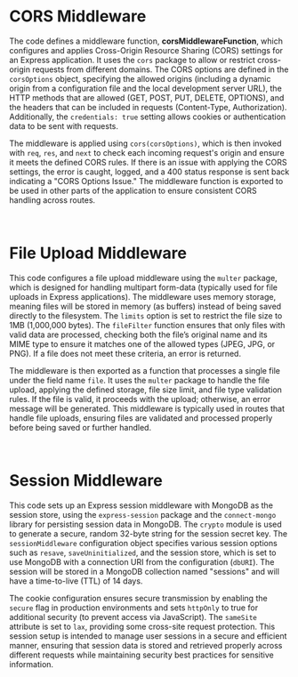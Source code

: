 <!DOCTYPE html>
<html lang="en">
<head>
    <meta charset="UTF-8">
    <meta name="viewport" content="width=device-width, initial-scale=1.0">
</head>
<body>
    <h1>CORS Middleware</h1>
    <p>
        The code defines a middleware function, <strong>corsMiddlewareFunction</strong>, which configures and applies 
        Cross-Origin Resource Sharing (CORS) settings for an Express application. It uses the <code>cors</code> package to 
        allow or restrict cross-origin requests from different domains. The CORS options are defined in the <code>corsOptions</code> 
        object, specifying the allowed origins (including a dynamic origin from a configuration file and the local development 
        server URL), the HTTP methods that are allowed (GET, POST, PUT, DELETE, OPTIONS), and the headers that can be included 
        in requests (Content-Type, Authorization). Additionally, the <code>credentials: true</code> setting allows cookies or 
        authentication data to be sent with requests.
    </p>
    <p>
        The middleware is applied using <code>cors(corsOptions)</code>, which is then invoked with <code>req</code>, 
        <code>res</code>, and <code>next</code> to check each incoming request's origin and ensure it meets the defined CORS rules. 
        If there is an issue with applying the CORS settings, the error is caught, logged, and a 400 status response is sent back 
        indicating a "CORS Options Issue." The middleware function is exported to be used in other parts of the application to ensure 
        consistent CORS handling across routes.
    </p><br>
    <h1>File Upload Middleware</h1>
    <p>
        This code configures a file upload middleware using the <code>multer</code> package, which is designed for handling multipart 
        form-data (typically used for file uploads in Express applications). The middleware uses memory storage, meaning files will be 
        stored in memory (as buffers) instead of being saved directly to the filesystem. The <code>limits</code> option is set to restrict 
        the file size to 1MB (1,000,000 bytes). The <code>fileFilter</code> function ensures that only files with valid data are processed, 
        checking both the file’s original name and its MIME type to ensure it matches one of the allowed types (JPEG, JPG, or PNG). 
        If a file does not meet these criteria, an error is returned.
    </p>
    <p>
        The middleware is then exported as a function that processes a single file under the field name <code>file</code>. It uses the 
        <code>multer</code> package to handle the file upload, applying the defined storage, file size limit, and file type validation 
        rules. If the file is valid, it proceeds with the upload; otherwise, an error message will be generated. This middleware is typically 
        used in routes that handle file uploads, ensuring files are validated and processed properly before being saved or further handled.
    </p><br>
    <h1>Session Middleware</h1>
    <p>
        This code sets up an Express session middleware with MongoDB as the session store, using the <code>express-session</code> 
        package and the <code>connect-mongo</code> library for persisting session data in MongoDB. The <code>crypto</code> module 
        is used to generate a secure, random 32-byte string for the session secret key. The <code>sessionMiddleware</code> configuration 
        object specifies various session options such as <code>resave</code>, <code>saveUninitialized</code>, and the session store, 
        which is set to use MongoDB with a connection URI from the configuration (<code>dbURI</code>). The session will be stored in 
        a MongoDB collection named "sessions" and will have a time-to-live (TTL) of 14 days.
    </p>
    <p>
        The cookie configuration ensures secure transmission by enabling the <code>secure</code> flag in production environments and 
        sets <code>httpOnly</code> to true for additional security (to prevent access via JavaScript). The <code>sameSite</code> 
        attribute is set to <code>lax</code>, providing some cross-site request protection. This session setup is intended to manage 
        user sessions in a secure and efficient manner, ensuring that session data is stored and retrieved properly across different 
        requests while maintaining security best practices for sensitive information.
    </p>
</body>
</html>
